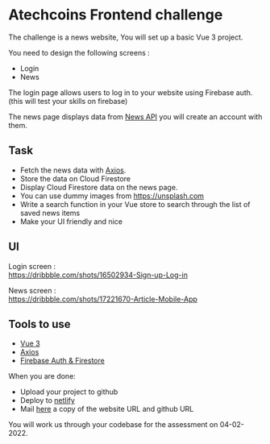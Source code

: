 # Atechcoins Frontend challenge

The challenge is a news website, You will set up a basic Vue 3 project.

You need to design the following screens :

* Login
* News
  
The login page allows users to log in to your website using Firebase auth.\
(this will test your skills on firebase)

The news page displays data from [News API](https://newsapi.org) you will create an account with them.

## Task

* Fetch the news data with [Axios](https://www.npmjs.com/package/axios).
* Store the data on Cloud Firestore
* Display Cloud Firestore data on the news page.
* You can use dummy images from <https://unsplash.com>
* Write a search function in your Vue store to search through the list of saved news items
* Make your UI friendly and nice

## UI

Login screen :\
    <https://dribbble.com/shots/16502934-Sign-up-Log-in>

News screen :\
    <https://dribbble.com/shots/17221670-Article-Mobile-App>

## Tools to use

* [Vue 3](https://v3.vuejs.org/)
* [Axios](https://www.npmjs.com/package/axios)
* [Firebase Auth & Firestore](https://firebase.google.com/docs)

When you are done:

* Upload your project to github
* Deploy to [netlify](https://www.netlify.com/)
* Mail [here](devs@atechcoins.com) a copy of the website URL and github URL

You will work us through your codebase for the assessment on 04-02-2022.
